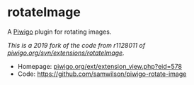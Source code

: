 rotateImage
===========

A [Piwigo](https://piwigo.org/) plugin for rotating images.

*This is a 2019 fork of the code from r1128011*
*of [piwigo.org/svn/extensions/rotateImage](http://piwigo.org/svn/extensions/rotateImage/).*

* Homepage: [piwigo.org/ext/extension_view.php?eid=578](https://piwigo.org/ext/extension_view.php?eid=578)
* Code: https://github.com/samwilson/piwigo-rotate-image

